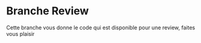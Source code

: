 # Branche Review
Cette branche vous donne le code qui est disponible pour une review, faites vous plaisir
